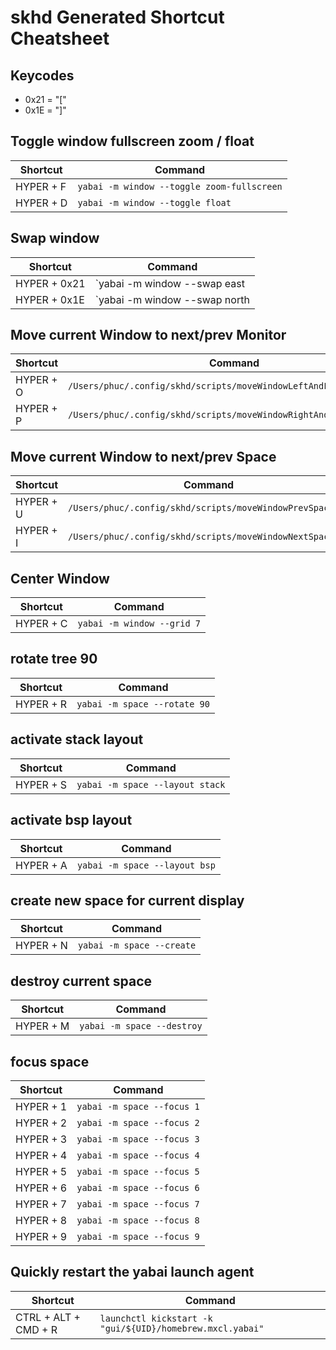 # skhd Generated Shortcut Cheatsheet

## Keycodes

- 0x21 = "["
- 0x1E = "]"

## Toggle window fullscreen zoom / float

| Shortcut | Command |
| -------- | ------- |
| HYPER  + F | `yabai -m window --toggle zoom-fullscreen` |
| HYPER  + D | `yabai -m window --toggle float` |

## Swap window

| Shortcut | Command |
| -------- | ------- |
| HYPER  + 0x21 | `yabai -m window --swap east || yabai -m window --swap west` |
| HYPER  + 0x1E | `yabai -m window --swap north || yabai -m window --swap south` |

## Move current Window to next/prev Monitor

| Shortcut | Command |
| -------- | ------- |
| HYPER  + O | `/Users/phuc/.config/skhd/scripts/moveWindowLeftAndFollowFocus.sh` |
| HYPER  + P | `/Users/phuc/.config/skhd/scripts/moveWindowRightAndFollowFocus.sh` |

## Move current Window to next/prev Space

| Shortcut | Command |
| -------- | ------- |
| HYPER  + U | `/Users/phuc/.config/skhd/scripts/moveWindowPrevSpace.sh` |
| HYPER  + I | `/Users/phuc/.config/skhd/scripts/moveWindowNextSpace.sh` |

## Center Window

| Shortcut | Command |
| -------- | ------- |
| HYPER  + C | `yabai -m window --grid 7` |

## rotate tree 90

| Shortcut | Command |
| -------- | ------- |
| HYPER  + R | `yabai -m space --rotate 90` |

## activate stack layout

| Shortcut | Command |
| -------- | ------- |
| HYPER  + S | `yabai -m space --layout stack` |

## activate bsp layout

| Shortcut | Command |
| -------- | ------- |
| HYPER  + A | `yabai -m space --layout bsp` |

## create new space for current display

| Shortcut | Command |
| -------- | ------- |
| HYPER  + N | `yabai -m space --create` |

## destroy current space

| Shortcut | Command |
| -------- | ------- |
| HYPER  + M | `yabai -m space --destroy` |

## focus space

| Shortcut | Command |
| -------- | ------- |
| HYPER  + 1 | `yabai -m space --focus 1` |
| HYPER  + 2 | `yabai -m space --focus 2` |
| HYPER  + 3 | `yabai -m space --focus 3` |
| HYPER  + 4 | `yabai -m space --focus 4` |
| HYPER  + 5 | `yabai -m space --focus 5` |
| HYPER  + 6 | `yabai -m space --focus 6` |
| HYPER  + 7 | `yabai -m space --focus 7` |
| HYPER  + 8 | `yabai -m space --focus 8` |
| HYPER  + 9 | `yabai -m space --focus 9` |

## Quickly restart the yabai launch agent

| Shortcut | Command |
| -------- | ------- |
| CTRL + ALT + CMD  + R | `launchctl kickstart -k "gui/${UID}/homebrew.mxcl.yabai"` |
